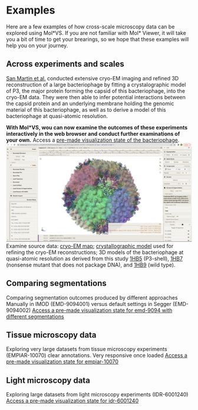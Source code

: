 # Examples

Here are a few examples of how cross-scale microscopy data can be explored using Mol\*VS. If you are not familiar with Mol\* Viewer, it will take you a bit of time to get your brearings, so we hope that these examples will help you on your journey.

## Across experiments and scales ##
[San Martin et al.](https://www.cell.com/structure/fulltext/S0969-2126(01)00642-6) conducted extensive cryo-EM imaging and refined 3D reconstruction of a large bacteriophage by fitting a crystalographic model of P3, the major protein forming the capsid of this bacteriophage, into the cryo-EM data. They were then able to infer potential interactions between the capsid protein and an underlying membrane holding the genomic material of this bacteriophage, as well as to derive a model of this bacteriophage at quasi-atomic resolution. 

**With Mol\*VS, wou can now examine the outcomes of these experiments interactively in the web browser and conduct further examinations of your own.** Access a [pre-made visualization state of the bacteriophage](https://molstar.org/viewer/?snapshot-url=https%3A%2F%2Fmolstarvolseg.ncbr.muni.cz%2Fsnapshots%2Femd-1014.molj&snapshot-url-type=molj&prefer-webgl1=1). 
![emd-1014](examples/emd-1014.png)
Examine source data: [cryo-EM map](https://www.ebi.ac.uk/emdb/EMD-1014); [crystallographic model](https://www.rcsb.org/structure/1hx6) used for refining the cryo-EM reconstructions; 3D models of the bacteriophage at quasi-atomic resolution as derived from this study [1HB5](https://www.rcsb.org/structure/1hb5) (P3-shell), [1HB7](https://www.rcsb.org/structure/1hb7) (nonsense mutant that does not package DNA), and [1HB9](https://www.rcsb.org/structure/1hb5) (wild type).

## Comparing segmentations ##
Comparing segmentation outcomes produced by different approaches
Manually in IMOD (EMD-9094001) versus default settings in Segger (EMD-9094002)
[Access a pre-made visualization state for emd-9094 with different segmentations](https://molstar.org/viewer/?snapshot-url=https%3A%2F%2Fmolstarvolseg.ncbr.muni.cz%2Fsnapshots%2Femd-9094.molj&snapshot-url-type=molj&prefer-webgl1=1)

## Tissue microscopy data ##
Exploring very large datasets from tissue microscopy experiments
(EMPIAR-10070) clear annotations. Very responsive once loaded
[Access a pre-made visualization state for empiar-10070](https://molstar.org/viewer/?snapshot-url=https%3A%2F%2Fmolstarvolseg.ncbr.muni.cz%2Fsnapshots%2Fempiar-10070.molj&snapshot-url-type=molj&prefer-webgl1=1)

## Light microscopy data ##
Exploring large datasets from light microscopy experiments
(IDR-6001240)
[Access a pre-made visualization state for idr-6001240](https://molstar.org/viewer/?snapshot-url=https%3A%2F%2Fmolstarvolseg.ncbr.muni.cz%2Fsnapshots%2Fidr-6001240.molj&snapshot-url-type=molj&prefer-webgl1=1)
